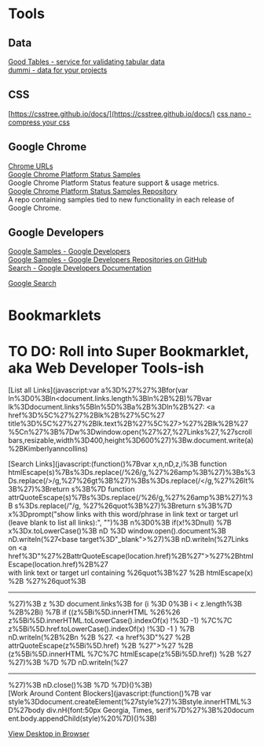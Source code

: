 # Tools  

## Data  
[Good Tables - service for validating tabular data](http://goodtables.okfnlabs.org/)  
[dummi - data for your projects](http://dummi.io/)  


## CSS  

[https://csstree.github.io/docs/](https://csstree.github.io/docs/)
[css nano - compress your css](http://cssnano.co/)  


## Google Chrome  

[Chrome URLs](chrome-urls.md)  
[Google Chrome Platform Status Samples](https://www.chromestatus.com/samples)  
Google Chrome Platform Status feature support & usage metrics.  
[Google Chrome Platform Status Samples Repository](https://github.com/GoogleChrome/samples)  
A repo containing samples tied to new functionality in each release of Google Chrome.  




## Google Developers  
[Google Samples - Google Developers](https://googlesamples.github.io/)  
[Google Samples - Google Developers Repositories on GitHub](https://github.com/googlesamples)  
[Search - Google Developers Documentation](https://developers.google.com/search/)  

[Google Search](google-search.md)  



# Bookmarklets  

# TO DO: Roll into Super Bookmarklet, aka Web Developer Tools-ish  

[List all Links](javascript:var a%3D%27%27%3Bfor(var ln%3D0%3Bln<document.links.length%3Bln%2B%2B)%7Bvar lk%3Ddocument.links%5Bln%5D%3Ba%2B%3Dln%2B%27: <a href%3D%5C%27%27%2Blk%2B%27%5C%27 title%3D%5C%27%27%2Blk.text%2B%27%5C%27>%27%2Blk%2B%27</a><br>%5Cn%27%3B%7Dw%3Dwindow.open(%27%27,%27Links%27,%27scrollbars,resizable,width%3D400,height%3D600%27)%3Bw.document.write(a)%2BKimberlyanncollins)  

[Search Links](javascript:(function()%7Bvar x,n,nD,z,i%3B function htmlEscape(s)%7Bs%3Ds.replace(/%26/g,%27%26amp%3B%27)%3Bs%3Ds.replace(/>/g,%27%26gt%3B%27)%3Bs%3Ds.replace(/</g,%27%26lt%3B%27)%3Breturn s%3B%7D function attrQuoteEscape(s)%7Bs%3Ds.replace(/%26/g,%27%26amp%3B%27)%3B s%3Ds.replace(/"/g, %27%26quot%3B%27)%3Breturn s%3B%7D x%3Dprompt("show links with this word/phrase in link text or target url (leave blank to list all links):", "")%3B n%3D0%3B if(x!%3Dnull) %7B x%3Dx.toLowerCase()%3B nD %3D window.open().document%3B nD.writeln(%27<html><head><title>Links containing "%27%2BhtmlEscape(x)%2B%27"</title><base target%3D"_blank"></head><body>%27)%3B nD.writeln(%27Links on <a href%3D"%27%2BattrQuoteEscape(location.href)%2B%27">%27%2BhtmlEscape(location.href)%2B%27</a><br> with link text or target url containing %26quot%3B%27 %2B htmlEscape(x) %2B %27%26quot%3B<br><hr>%27)%3B z %3D document.links%3B for (i %3D 0%3B i < z.length%3B %2B%2Bi) %7B if ((z%5Bi%5D.innerHTML %26%26 z%5Bi%5D.innerHTML.toLowerCase().indexOf(x) !%3D -1) %7C%7C z%5Bi%5D.href.toLowerCase().indexOf(x) !%3D -1 ) %7B nD.writeln(%2B%2Bn %2B %27. <a href%3D"%27 %2B attrQuoteEscape(z%5Bi%5D.href) %2B %27">%27 %2B (z%5Bi%5D.innerHTML %7C%7C htmlEscape(z%5Bi%5D.href)) %2B %27</a><br>%27)%3B %7D %7D nD.writeln(%27<hr></body></html>%27)%3B nD.close()%3B %7D %7D)()%3B)  
[Work Around Content Blockers](javascript:(function()%7B var style%3Ddocument.createElement(%27style%27)%3Bstyle.innerHTML%3D%27body&nbsp;div.nH&#123;font:50px&nbsp;Georgia,&nbsp;Times,&nbsp;serif%7D%27%3B%20document.body.appendChild(style)%20%7D)()%3B)  

[View Desktop in Browser](file:///Users/albert/Desktop/)  

